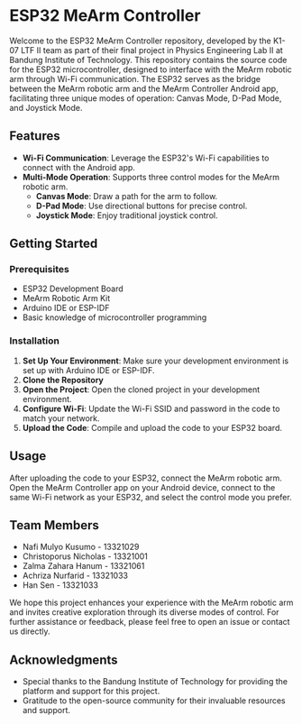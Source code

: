 # ESP32 MeArm Controller

Welcome to the ESP32 MeArm Controller repository, developed by the K1-07 LTF II team as part of their final project in Physics Engineering Lab II at Bandung Institute of Technology. This repository contains the source code for the ESP32 microcontroller, designed to interface with the MeArm robotic arm through Wi-Fi communication. The ESP32 serves as the bridge between the MeArm robotic arm and the MeArm Controller Android app, facilitating three unique modes of operation: Canvas Mode, D-Pad Mode, and Joystick Mode.

## Features

- **Wi-Fi Communication**: Leverage the ESP32's Wi-Fi capabilities to connect with the Android app.
- **Multi-Mode Operation**: Supports three control modes for the MeArm robotic arm.
  - **Canvas Mode**: Draw a path for the arm to follow.
  - **D-Pad Mode**: Use directional buttons for precise control.
  - **Joystick Mode**: Enjoy traditional joystick control.

## Getting Started

### Prerequisites

- ESP32 Development Board
- MeArm Robotic Arm Kit
- Arduino IDE or ESP-IDF
- Basic knowledge of microcontroller programming

### Installation

1. **Set Up Your Environment**: Make sure your development environment is set up with Arduino IDE or ESP-IDF.
2. **Clone the Repository**
3. **Open the Project**: Open the cloned project in your development environment.
4. **Configure Wi-Fi**: Update the Wi-Fi SSID and password in the code to match your network.
5. **Upload the Code**: Compile and upload the code to your ESP32 board.

## Usage

After uploading the code to your ESP32, connect the MeArm robotic arm. Open the MeArm Controller app on your Android device, connect to the same Wi-Fi network as your ESP32, and select the control mode you prefer.

## Team Members

- Nafi Mulyo Kusumo - 13321029
- Christoporus Nicholas - 13321001
- Zalma Zahara Hanum - 13321061
- Achriza Nurfarid - 13321033
- Han Sen - 13321033

We hope this project enhances your experience with the MeArm robotic arm and invites creative exploration through its diverse modes of control. For further assistance or feedback, please feel free to open an issue or contact us directly.


## Acknowledgments

- Special thanks to the Bandung Institute of Technology for providing the platform and support for this project.
- Gratitude to the open-source community for their invaluable resources and support.
